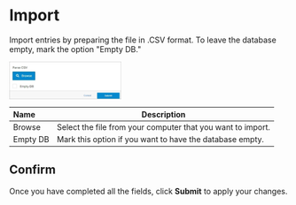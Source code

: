 # Import

Import entries by preparing the file in .CSV format. To leave the database empty, mark the option "Empty DB."

<img src="../../../../images/module-overview3.jpg" alt="module-overview3" style="width: 40%; display: block"></a>


**Name** | **Description** 
:--- | ---
Browse | Select the file from your computer that you want to import.
Empty DB | Mark this option if you want to have the database empty.

## Confirm 

Once you have completed all the fields, click **Submit** to apply your changes.